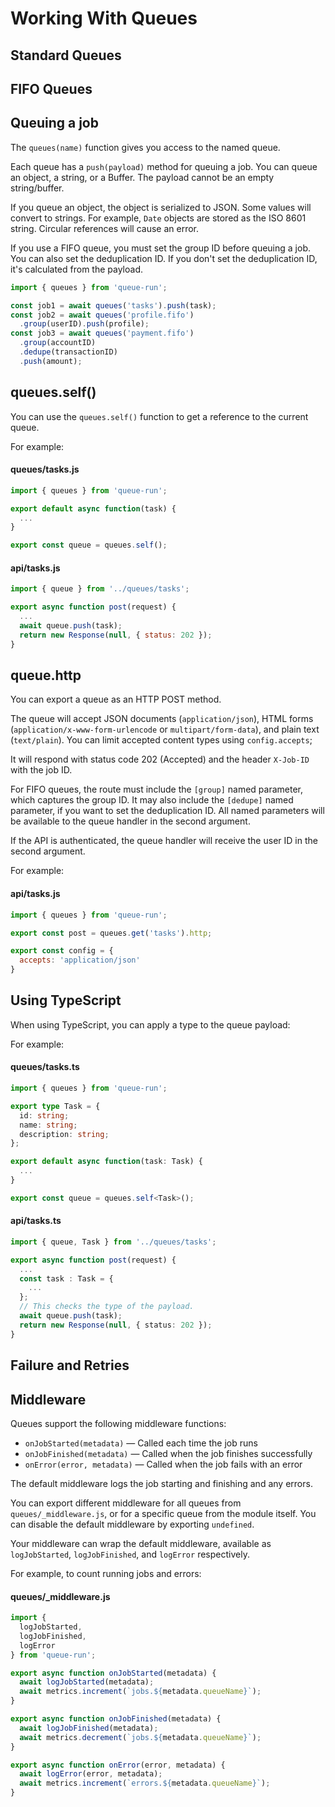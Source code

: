 # Working With Queues

## Standard Queues


## FIFO Queues



## Queuing a job

The `queues(name)` function gives you access to the named queue.

Each queue has a `push(payload)` method for queuing a job. You can queue an
object, a string, or a Buffer. The payload cannot be an empty string/buffer.

If you queue an object, the object is serialized to JSON. Some values will convert to strings. For example, `Date` objects are stored as the ISO 8601 string. Circular references will cause an error.

If you use a FIFO queue, you must set the group ID before queuing a job. You can
also set the deduplication ID. If you don't set the deduplication ID, it's
calculated from the payload.

```ts
import { queues } from 'queue-run';

const job1 = await queues('tasks').push(task);
const job2 = await queues('profile.fifo')
  .group(userID).push(profile);
const job3 = await queues('payment.fifo')
  .group(accountID)
  .dedupe(transactionID)
  .push(amount);
```


## queues.self()

You can use the `queues.self()` function to get a reference to the current queue.

For example:

#### queues/tasks.js
```js
import { queues } from 'queue-run';

export default async function(task) {
  ...
}

export const queue = queues.self();
```

#### api/tasks.js
```js
import { queue } from '../queues/tasks';

export async function post(request) {
  ...
  await queue.push(task);
  return new Response(null, { status: 202 });
}
```


## queue.http

You can export a queue as an HTTP POST method.

The queue will accept JSON documents (`application/json`), HTML forms (`application/x-www-form-urlencode` or `multipart/form-data`), and plain text (`text/plain`). You can limit accepted content types using `config.accepts`;

It will respond with status code 202 (Accepted) and the header `X-Job-ID` with the job ID.

For FIFO queues, the route must include the `[group]` named parameter, which captures the group ID. It may also include the `[dedupe]` named parameter, if you want to set the deduplication ID. All named parameters will be available to the queue handler in the second argument.

If the API is authenticated, the queue handler will receive the user ID in the second argument.

For example:

#### api/tasks.js
```js
import { queues } from 'queue-run';

export const post = queues.get('tasks').http;

export const config = {
  accepts: 'application/json'
}
```


## Using TypeScript

When using TypeScript, you can apply a type to the queue payload:

For example:

#### queues/tasks.ts
```ts
import { queues } from 'queue-run';

export type Task = {
  id: string;
  name: string;
  description: string;
};

export default async function(task: Task) {
  ...
}

export const queue = queues.self<Task>();
```

#### api/tasks.ts
```ts
import { queue, Task } from '../queues/tasks';

export async function post(request) {
  ...
  const task : Task = {
    ...
  };
  // This checks the type of the payload.
  await queue.push(task);
  return new Response(null, { status: 202 });
}
```


## Failure and Retries


## Middleware

Queues support the following middleware functions:

- `onJobStarted(metadata)` — Called each time the job runs
- `onJobFinished(metadata)` — Called when the job finishes successfully
- `onError(error, metadata)` — Called when the job fails with an error

The default middleware logs the job starting and finishing and any errors.

You can export different middleware for all queues from `queues/_middleware.js`, or for a specific queue from the module itself. You can disable the default middleware by exporting `undefined`.

Your middleware can wrap the default middleware, available as `logJobStarted`, `logJobFinished`, and `logError` respectively.

For example, to count running jobs and errors:

#### queues/_middleware.js
```js
import {
  logJobStarted,
  logJobFinished,
  logError
} from 'queue-run';

export async function onJobStarted(metadata) {
  await logJobStarted(metadata);
  await metrics.increment(`jobs.${metadata.queueName}`);
}

export async function onJobFinished(metadata) {
  await logJobFinished(metadata);
  await metrics.decrement(`jobs.${metadata.queueName}`);
}

export async function onError(error, metadata) {
  await logError(error, metadata);
  await metrics.increment(`errors.${metadata.queueName}`);
}
```